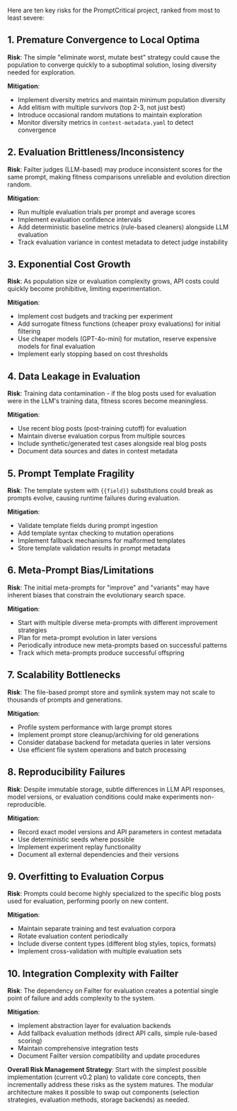 Here are ten key risks for the PromptCritical project, ranked from most to least severe:

## 1. **Premature Convergence to Local Optima**
**Risk**: The simple "eliminate worst, mutate best" strategy could cause the population to converge quickly to a suboptimal solution, losing diversity needed for exploration.

**Mitigation**:
- Implement diversity metrics and maintain minimum population diversity
- Add elitism with multiple survivors (top 2-3, not just best)
- Introduce occasional random mutations to maintain exploration
- Monitor diversity metrics in `contest-metadata.yaml` to detect convergence

## 2. **Evaluation Brittleness/Inconsistency**
**Risk**: Failter judges (LLM-based) may produce inconsistent scores for the same prompt, making fitness comparisons unreliable and evolution direction random.

**Mitigation**:
- Run multiple evaluation trials per prompt and average scores
- Implement evaluation confidence intervals
- Add deterministic baseline metrics (rule-based cleaners) alongside LLM evaluation
- Track evaluation variance in contest metadata to detect judge instability

## 3. **Exponential Cost Growth**
**Risk**: As population size or evaluation complexity grows, API costs could quickly become prohibitive, limiting experimentation.

**Mitigation**:
- Implement cost budgets and tracking per experiment
- Add surrogate fitness functions (cheaper proxy evaluations) for initial filtering
- Use cheaper models (GPT-4o-mini) for mutation, reserve expensive models for final evaluation
- Implement early stopping based on cost thresholds

## 4. **Data Leakage in Evaluation**
**Risk**: Training data contamination - if the blog posts used for evaluation were in the LLM's training data, fitness scores become meaningless.

**Mitigation**:
- Use recent blog posts (post-training cutoff) for evaluation
- Maintain diverse evaluation corpus from multiple sources
- Include synthetic/generated test cases alongside real blog posts
- Document data sources and dates in contest metadata

## 5. **Prompt Template Fragility**
**Risk**: The template system with `{{field}}` substitutions could break as prompts evolve, causing runtime failures during evaluation.

**Mitigation**:
- Validate template fields during prompt ingestion
- Add template syntax checking to mutation operations
- Implement fallback mechanisms for malformed templates
- Store template validation results in prompt metadata

## 6. **Meta-Prompt Bias/Limitations**
**Risk**: The initial meta-prompts for "improve" and "variants" may have inherent biases that constrain the evolutionary search space.

**Mitigation**:
- Start with multiple diverse meta-prompts with different improvement strategies
- Plan for meta-prompt evolution in later versions
- Periodically introduce new meta-prompts based on successful patterns
- Track which meta-prompts produce successful offspring

## 7. **Scalability Bottlenecks**
**Risk**: The file-based prompt store and symlink system may not scale to thousands of prompts and generations.

**Mitigation**:
- Profile system performance with large prompt stores
- Implement prompt store cleanup/archiving for old generations
- Consider database backend for metadata queries in later versions
- Use efficient file system operations and batch processing

## 8. **Reproducibility Failures**
**Risk**: Despite immutable storage, subtle differences in LLM API responses, model versions, or evaluation conditions could make experiments non-reproducible.

**Mitigation**:
- Record exact model versions and API parameters in contest metadata
- Use deterministic seeds where possible
- Implement experiment replay functionality
- Document all external dependencies and their versions

## 9. **Overfitting to Evaluation Corpus**
**Risk**: Prompts could become highly specialized to the specific blog posts used for evaluation, performing poorly on new content.

**Mitigation**:
- Maintain separate training and test evaluation corpora
- Rotate evaluation content periodically
- Include diverse content types (different blog styles, topics, formats)
- Implement cross-validation with multiple evaluation sets

## 10. **Integration Complexity with Failter**
**Risk**: The dependency on Failter for evaluation creates a potential single point of failure and adds complexity to the system.

**Mitigation**:
- Implement abstraction layer for evaluation backends
- Add fallback evaluation methods (direct API calls, simple rule-based scoring)
- Maintain comprehensive integration tests
- Document Failter version compatibility and update procedures

**Overall Risk Management Strategy**: Start with the simplest possible implementation (current v0.2 plan) to validate core concepts, then incrementally address these risks as the system matures. The modular architecture makes it possible to swap out components (selection strategies, evaluation methods, storage backends) as needed.
